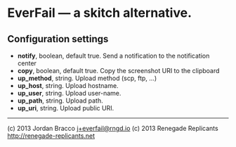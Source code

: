 # EverFail — a skitch alternative.

## Configuration settings

* **notify**, boolean, default true. Send a notification to the notification center
* **copy**, boolean, default true. Copy the screenshot URI to the clipboard
* **up_method**, string. Upload method (scp, ftp, ...)
* **up_host**, string. Upload hostname.
* **up_user**, string. Upload user-name.
* **up_path**, string. Upload path.
* **up_uri**, string. Upload public URI.

---

(c) 2013 Jordan Bracco <j+everfail@rngd.io>
(c) 2013 Renegade Replicants <http://renegade-replicants.net>

